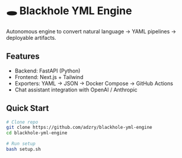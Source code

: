 # 🕳️ Blackhole YML Engine

Autonomous engine to convert natural language → YAML pipelines → deployable artifacts.

## Features
- Backend: FastAPI (Python)
- Frontend: Next.js + Tailwind
- Exporters: YAML → JSON → Docker Compose → GitHub Actions
- Chat assistant integration with OpenAI / Anthropic

## Quick Start
```bash
# Clone repo
git clone https://github.com/adzry/blackhole-yml-engine
cd blackhole-yml-engine

# Run setup
bash setup.sh
